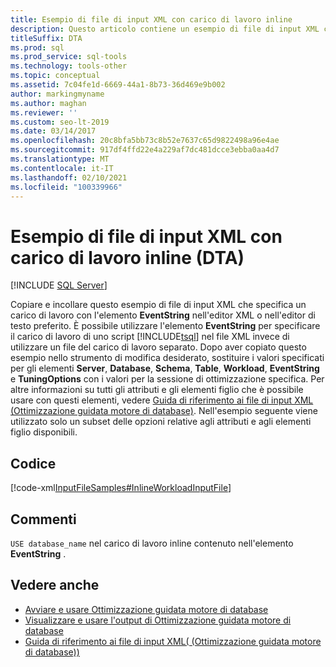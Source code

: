 ```yaml
---
title: Esempio di file di input XML con carico di lavoro inline
description: Questo articolo contiene un esempio di file di input XML con carico di lavoro inline che può essere usato per ottimizzare i carichi di lavoro da usare con Ottimizzazione guidata motore di database.
titleSuffix: DTA
ms.prod: sql
ms.prod_service: sql-tools
ms.technology: tools-other
ms.topic: conceptual
ms.assetid: 7c04fe1d-6669-44a1-8b73-36d469e9b002
author: markingmyname
ms.author: maghan
ms.reviewer: ''
ms.custom: seo-lt-2019
ms.date: 03/14/2017
ms.openlocfilehash: 20c8bfa5bb73c8b52e7637c65d9822498a96e4ae
ms.sourcegitcommit: 917df4ffd22e4a229af7dc481dcce3ebba0aa4d7
ms.translationtype: MT
ms.contentlocale: it-IT
ms.lasthandoff: 02/10/2021
ms.locfileid: "100339966"
---
```

# <a name="xml-input-file-sample-with-inline-workload-dta"></a>Esempio di file di input XML con carico di lavoro inline (DTA)

 [!INCLUDE [SQL Server](../../includes/applies-to-version/sqlserver.md)]

Copiare e incollare questo esempio di file di input XML che specifica un carico di lavoro con l'elemento **EventString** nell'editor XML o nell'editor di testo preferito. È possibile utilizzare l'elemento **EventString** per specificare il carico di lavoro di uno script [!INCLUDE[tsql](../../includes/tsql-md.md)] nel file XML invece di utilizzare un file del carico di lavoro separato. Dopo aver copiato questo esempio nello strumento di modifica desiderato, sostituire i valori specificati per gli elementi **Server**, **Database**, **Schema**, **Table**, **Workload**, **EventString** e **TuningOptions** con i valori per la sessione di ottimizzazione specifica. Per altre informazioni su tutti gli attributi e gli elementi figlio che è possibile usare con questi elementi, vedere [Guida di riferimento ai file di input XML &#40;Ottimizzazione guidata motore di database&#41;](../../tools/dta/xml-input-file-reference-database-engine-tuning-advisor.md). Nell'esempio seguente viene utilizzato solo un subset delle opzioni relative agli attributi e agli elementi figlio disponibili.

## <a name="code"></a>Codice

[!code-xml[InputFileSamples#InlineWorkloadInputFile](../../tools/dta/codesnippet/xml/xml-input-file-sample-wi_1.xml)]

## <a name="comments"></a>Commenti

`USE database_name` nel carico di lavoro inline contenuto nell'elemento **EventString** .

## <a name="see-also"></a>Vedere anche

- [Avviare e usare Ottimizzazione guidata motore di database](../../relational-databases/performance/start-and-use-the-database-engine-tuning-advisor.md)
- [Visualizzare e usare l'output di Ottimizzazione guidata motore di database](../../relational-databases/performance/view-and-work-with-the-output-from-the-database-engine-tuning-advisor.md)
- [Guida di riferimento ai file di input XML&#40; (Ottimizzazione guidata motore di database)&#41;](../../tools/dta/xml-input-file-reference-database-engine-tuning-advisor.md)